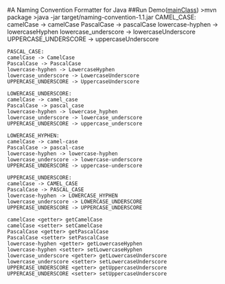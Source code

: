 #A Naming Convention Formatter for Java
##Run Demo([mainClass](src/main/java/info/liudian/common/naming/demo/Demo.java "Demo.java"))
    >mvn package
    >java -jar target/naming-convention-1.1.jar
    CAMEL_CASE:
    camelCase -> camelCase
    PascalCase -> pascalCase
    lowercase-hyphen -> lowercaseHyphen
    lowercase_underscore -> lowercaseUnderscore
    UPPERCASE_UNDERSCORE -> uppercaseUnderscore

    PASCAL_CASE:
    camelCase -> CamelCase
    PascalCase -> PascalCase
    lowercase-hyphen -> LowercaseHyphen
    lowercase_underscore -> LowercaseUnderscore
    UPPERCASE_UNDERSCORE -> UppercaseUnderscore

    LOWERCASE_UNDERSCORE:
    camelCase -> camel_case
    PascalCase -> pascal_case
    lowercase-hyphen -> lowercase_hyphen
    lowercase_underscore -> lowercase_underscore
    UPPERCASE_UNDERSCORE -> uppercase_underscore

    LOWERCASE_HYPHEN:
    camelCase -> camel-case
    PascalCase -> pascal-case
    lowercase-hyphen -> lowercase-hyphen
    lowercase_underscore -> lowercase-underscore
    UPPERCASE_UNDERSCORE -> uppercase-underscore

    UPPERCASE_UNDERSCORE:
    camelCase -> CAMEL_CASE
    PascalCase -> PASCAL_CASE
    lowercase-hyphen -> LOWERCASE_HYPHEN
    lowercase_underscore -> LOWERCASE_UNDERSCORE
    UPPERCASE_UNDERSCORE -> UPPERCASE_UNDERSCORE

    camelCase <getter> getCamelCase
    camelCase <setter> setCamelCase
    PascalCase <getter> getPascalCase
    PascalCase <setter> setPascalCase
    lowercase-hyphen <getter> getLowercaseHyphen
    lowercase-hyphen <setter> setLowercaseHyphen
    lowercase_underscore <getter> getLowercaseUnderscore
    lowercase_underscore <setter> setLowercaseUnderscore
    UPPERCASE_UNDERSCORE <getter> getUppercaseUnderscore
    UPPERCASE_UNDERSCORE <setter> setUppercaseUnderscore
